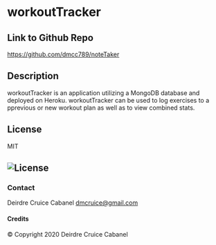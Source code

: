 # workoutTracker

## Link to Github Repo
https://github.com/dmcc789/noteTaker

## Description
workoutTracker is an application utilizing a MongoDB database and deployed on Heroku.  workoutTracker can be used to log exercises to a pprevious or new workout plan as well as to view combined stats.
 
## License
MIT
## ![License](https://img.shields.io/badge/License-MIT-blue.svg "License Badge")

### Contact
Deirdre Cruice Cabanel
dmcruice@gmail.com

#### Credits
© Copyright 2020 Deirdre Cruice Cabanel